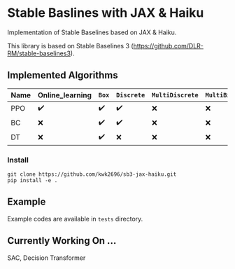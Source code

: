 # Stable Baslines with JAX & Haiku

Implementation of Stable Baselines based on JAX & Haiku.

This library is based on Stable Baselines 3 (https://github.com/DLR-RM/stable-baselines3).

## Implemented Algorithms

| **Name**       | **Online_learning** | `Box`       		| `Discrete`         | `MultiDiscrete`     | `MultiBinary`      |
|----------------|---------------------| ------------------ | ------------------ | ------------------- | ------------------ |
| PPO            | :heavy_check_mark:  | :heavy_check_mark: | :heavy_check_mark: | :x:                 | :x:                |
| BC			 | :x:                 | :heavy_check_mark: | :heavy_check_mark: | :x:                 | :x:                |
| DT			 | :x:                 | :heavy_check_mark: | :x:                | :x:                 | :x:                |


### Install

```
git clone https://github.com/kwk2696/sb3-jax-haiku.git
pip install -e .
```

## Example

Example codes are available in ``tests`` directory.

## Currently Working On ...

SAC, Decision Transformer

